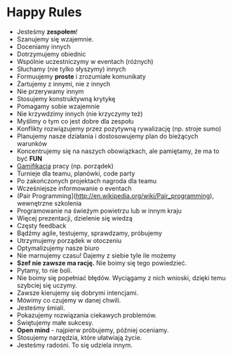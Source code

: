 Happy Rules
===========

* Jesteśmy **zespołem**!
* Szanujemy się wzajemnie.
* Doceniamy innych
* Dotrzymujemy obiednic
* Wspólnie uczestniczymy w eventach (różnych)
* Słuchamy (nie tylko słyszymy) innych
* Formuujemy **proste** i zrozumiałe komunikaty
* Żartujemy z innymi, nie z innych
* Nie przerywamy innym
* Stosujemy konstruktywną krytykę
* Pomagamy sobie wzajemnie
* Nie krzywdzimy innych (nie krzyczymy też)
* Myślimy o tym co jest dobre dla zespołu
* Konflikty rozwiązujemy przez pozytywną rywalizację (np. stroje sumo)
* Planujemy nasze działania i dostosowujemy plan do bieżących warunków
* Koncentrujemy się na naszych obowiązkach, ale pamiętamy, że ma to być **FUN**
* [Gamifikacja](http://en.wikipedia.org/wiki/Gamification) pracy (np. porządek)
* Turnieje dla teamu, planówki, code party
* Po zakończonych projektach nagroda dla teamu
* Wcześniejsze informowanie o eventach
* (Pair Programming](http://en.wikipedia.org/wiki/Pair_programming), wewnętrzne szkolenia
* Programowanie na świeżym powietrzu lub w innym kraju
* Więcej prezentacji, dzielenie się wiedzą
* Częsty feedback
* Bądźmy agile, testujemy, sprawdzamy, próbujemy
* Utrzymujemy porządek w otoczeniu
* Optymalizujemy nasze biuro
* Nie marnujemy czasu! Dajemy z siebie tyle ile możemy
* **Szef nie zawsze ma rację.** Nie boimy się tego powiedzieć.
* Pytamy, to nie boli.
* Nie boimy się popełniać błędów. Wyciągamy z nich wnioski, dzięki temu szybciej się uczymy.
* Zawsze kierujemy się dobrymi intencjami.
* Mówimy co czujemy w danej chwili.
* Jesteśmy śmiali.
* Pokazujemy rozwiązania ciekawych problemów.
* Świętujemy małe sukcesy.
* **Open mind** - najpierw próbujemy, później oceniamy.
* Stosujemy narzędzia, które ułatwiają życie.
* Jesteśmy radośni. To się udziela innym.
